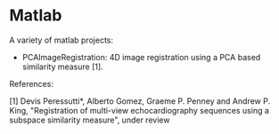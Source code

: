 # Matlab
A variety of matlab projects:

* PCAImageRegistration: 4D image registration using a PCA based similarity measure [1].






References:

[1] Devis Peressutti*, Alberto Gomez, Graeme P. Penney and Andrew P. King, "Registration of multi-view echocardiography
sequences using a subspace similarity measure", under review

